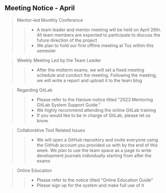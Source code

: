 ## Meeting Notice - April
> Mentor-led Monthly Conference
>> - A team leader and mentor meeting will be held on April 26th. All team members are expected to participate to discuss the future direction of the project
>> - We plan to hold our first offline meeting at Toz within this semester

> Weekly Meeting Led by the Team Leader
>> -  After the midterm exams, we will set a fixed meeting schedule and conduct the meeting. Following the meeting, we will write a report and upload it to the team blog

> Regarding GitLab
>> - Please refer to the Hanium notice titled "2023 Mentoring GitLab System Support Guide."
>> - We highly recommend attending the online GitLab training
>> - If you would like to be in charge of GitLab, please let us know.

> Collaborative Tool Related Issues
>> - We will open a GitHub repository and invite everyone using the GitHub account you provided us with by the end of this week. We plan to use the team space as a page to write development journals individually starting from after the exams

> Online Education
>> - Please refer to the notice titled "Online Education Guide"
>> - Please sign up for the system and make full use of it
